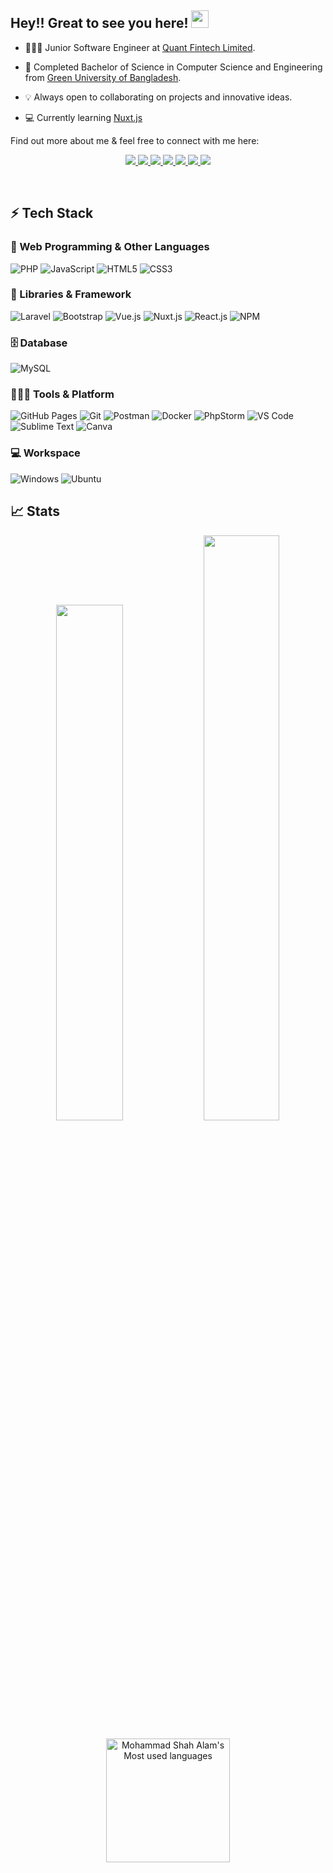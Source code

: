 ## Hey!! Great to see you here! <img src="https://media.giphy.com/media/hvRJCLFzcasrR4ia7z/giphy.gif" width="28">

[comment]: <> ( <a href="#"><img src="https://readme-typing-svg.herokuapp.com?font=Fira+Code&color=%2336BCF7&size=23&center=true&lines=Backend+Developer;Always+learning+new+things;Always+open+to+collaborate"></a>)

-  🧑🏻‍💻 Junior Software Engineer at [Quant Fintech Limited](https://quantfintech.ai/ ).

-  📖 Completed Bachelor of Science in Computer Science and Engineering from [Green University of Bangladesh](https://green.edu.bd/).

-  💡 Always open to collaborating on projects and innovative ideas.

-  💻 Currently learning [Nuxt.js](https://www.w3schools.com/html/)

Find out more about me & feel free to connect with me here:

<!-- Social icons section -->
<p align="center">
	<a href="https://www.linkedin.com/in/saroven/">
		<img src="https://img.shields.io/badge/LinkedIn-0077B5?style=for-the-badge&logo=linkedin&logoColor=white" />
	</a>
	<a href="https://fb.com/shahalam.roven">
		<img src="https://img.shields.io/badge/Facebook-%231877F2.svg?style=for-the-badge&logo=Facebook&logoColor=white" />
	</a><a href="https://twitter.com/sarovenbd">
		<img src="https://img.shields.io/badge/Twitter-1DA1F2?style=for-the-badge&logo=twitter&logoColor=white" />
	</a>
	<a href="https://www.instagram.com/sa.roven/">
		<img src="https://img.shields.io/badge/Instagram-E4405F?style=for-the-badge&logo=instagram&logoColor=white" />
	</a>
	<a href="https://dev.to/saroven">
		<img src="https://img.shields.io/badge/dev.to-0A0A0A?style=for-the-badge&logo=devdotto&logoColor=white" />
	</a>
        <a href="https://saroven.github.io/">
		<img src="https://img.shields.io/badge/portfolio-1AA260?style=for-the-badge&logo=About.me&logoColor=white" />
	</a>
        <a href="mailto:shahalam.roven28@gmail.com">
		<img src="https://img.shields.io/badge/Gmail-D14836?style=for-the-badge&logo=gmail&logoColor=white" />
	</a>
</p>
<br/>

## ⚡ Tech Stack

### 🚀 Web Programming & Other Languages

![PHP](https://img.shields.io/badge/php-%23777BB4.svg?style=for-the-badge&logo=php&logoColor=white)
![JavaScript](https://img.shields.io/badge/JavaScript-323330?style=for-the-badge&logo=javascript&logoColor=F7DF1E)
![HTML5](https://img.shields.io/badge/HTML5-E34F26?style=for-the-badge&logo=html5&logoColor=white)
![CSS3](https://img.shields.io/badge/CSS3-1572B6?style=for-the-badge&logo=css3&logoColor=white)

### 🧩 Libraries & Framework
![Laravel](https://img.shields.io/badge/laravel-%23FF2D20.svg?style=for-the-badge&logo=laravel&logoColor=white)
![Bootstrap](https://img.shields.io/badge/Bootstrap-563D7C?style=for-the-badge&logo=bootstrap&logoColor=white)
![Vue.js](https://img.shields.io/badge/VUE.JS-000000?style=for-the-badge&logo=vuedotjs&logoColor=44E192)
![Nuxt.js](https://img.shields.io/static/v1?style=for-the-badge&message=Nuxt.js&color=222222&logo=Nuxt.js&logoColor=00DC82&label=)
![React.js](https://img.shields.io/badge/React-20232A?style=for-the-badge&logo=react&logoColor=61DAFB)
![NPM](https://img.shields.io/badge/npm-CB3837?style=for-the-badge&logo=npm&logoColor=white)

### 🗄️ Database

![MySQL](https://img.shields.io/badge/mysql-%2300f.svg?style=for-the-badge&logo=mysql&logoColor=white)

### 🧑🏻‍💻 Tools & Platform

![GitHub Pages](https://img.shields.io/badge/GitHub_Pages-100000?style=for-the-badge&logo=github&logoColor=white)
![Git](https://img.shields.io/badge/Git-F05032?style=for-the-badge&logo=git&logoColor=white)
![Postman](https://img.shields.io/badge/Postman-FF6C37?style=for-the-badge&logo=Postman&logoColor=white)
![Docker](https://img.shields.io/static/v1?style=for-the-badge&message=Docker&color=2496ED&logo=Docker&logoColor=FFFFFF&label=)
![PhpStorm](https://img.shields.io/badge/phpstorm-143?style=for-the-badge&logo=phpstorm&logoColor=black&color=black&labelColor=darkorchid)
![VS Code](https://img.shields.io/badge/Visual_Studio_Code-0078D4?style=for-the-badge&logo=visual%20studio%20code&logoColor=white)
![Sublime Text](https://img.shields.io/badge/sublime_text-%23575757.svg?style=for-the-badge&logo=sublime-text&logoColor=important)
![Canva](https://img.shields.io/badge/Canva-%2300C4CC.svg?&style=for-the-badge&logo=Canva&logoColor=white)

### 💻 Workspace

![Windows](https://img.shields.io/badge/Windows-0078D6?style=for-the-badge&logo=windows&logoColor=white)
![Ubuntu](https://img.shields.io/badge/Ubuntu-E95420?style=for-the-badge&logo=ubuntu&logoColor=white)

## 📈 Stats

<p align="center">
  <img width="46%" src="https://github-readme-stats.vercel.app/api?username=shahalam-quant&show_icons=true&hide_border=true&theme=radical" />
  <img width="49%" src="https://github-readme-streak-stats.herokuapp.com/?user=shahalam-quant&hide_border=true&theme=radical" />
</p>

<!-- ## 🔝 Most used languages & Activity Graph -->

<p align="center">
    <a href="#">
    <img height="198px" alt="Mohammad Shah Alam's Most used languages" src="https://github-readme-stats.vercel.app/api/top-langs/?username=shahalam-quant&langs_count=8&layout=compact&theme=radical&hide_border=true&bg_color=1F222E&title_color=F85D7F&icon_color=F8D866&hide=Jupyter%20Notebook" />
    </a>
    <!-- <a href="#"><img width="48%" alt="saroven's Contribution graph" src="https://activity-graph.herokuapp.com/graph?username=shahalam-quant&theme=dracula" height="200px"/></a> -->
</p>
